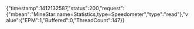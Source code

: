 
{"timestamp":1412132587,"status":200,"request":{"mbean":"MineStar:name=Statistics,type=Speedometer","type":"read"},"value":{"EPM":1,"Buffered":0,"ThreadCount":147}}
